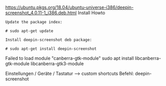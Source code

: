 https://ubuntu.pkgs.org/18.04/ubuntu-universe-i386/deepin-screenshot_4.0.11-1_i386.deb.html
Install Howto

    Update the package index:

    # sudo apt-get update

    Install deepin-screenshot deb package:

    # sudo apt-get install deepin-screenshot





Failed to load module "canberra-gtk-module"
sudo apt install libcanberra-gtk-module libcanberra-gtk3-module


Einstellungen / Geräte / Tastatur --> custom shortcuts
Befehl: deepin-screenshot

